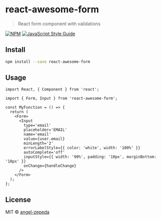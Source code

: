 # react-awesome-form

> React form component with validations

[![NPM](https://img.shields.io/npm/v/react-ez-form.svg)](https://www.npmjs.com/package/react-awesome-form) [![JavaScript Style Guide](https://img.shields.io/badge/code_style-standard-brightgreen.svg)](https://standardjs.com)

## Install

```bash
npm install --save react-awesome-form
```

## Usage

```tsx
import React, { Component } from 'react';

import { Form, Input } from 'react-awesome-form';

const MyFunction = () => {
  return (
    <Form>
      <Input
        type='email'
        placeholder='EMAIL'
        name='email'
        value={user.email}
        minLength='2'
        errorLabelStyle={{ color: 'white', width: '100%' }}
        autoComplete='off'
        inputStyle={{ width: '90%', padding: '10px', marginBottom: '10px' }}
        onChange={handleChange}
      />
    </Form>
  );
};
```

## License

MIT © [angel-zepeda](https://github.com/angel-zepeda)
